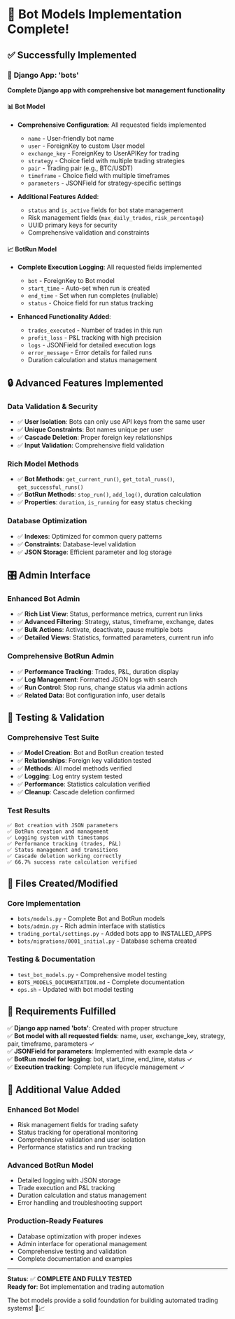 # 🎉 Bot Models Implementation Complete!

## ✅ Successfully Implemented

### 🤖 **Django App: 'bots'**
**Complete Django app with comprehensive bot management functionality**

#### 📊 **Bot Model**
- **Comprehensive Configuration**: All requested fields implemented
  - `name` - User-friendly bot name
  - `user` - ForeignKey to custom User model
  - `exchange_key` - ForeignKey to UserAPIKey for trading
  - `strategy` - Choice field with multiple trading strategies
  - `pair` - Trading pair (e.g., BTC/USDT)
  - `timeframe` - Choice field with multiple timeframes
  - `parameters` - JSONField for strategy-specific settings

- **Additional Features Added**:
  - `status` and `is_active` fields for bot state management
  - Risk management fields (`max_daily_trades`, `risk_percentage`)
  - UUID primary keys for security
  - Comprehensive validation and constraints

#### 📈 **BotRun Model**
- **Complete Execution Logging**: All requested fields implemented
  - `bot` - ForeignKey to Bot model
  - `start_time` - Auto-set when run is created
  - `end_time` - Set when run completes (nullable)
  - `status` - Choice field for run status tracking

- **Enhanced Functionality Added**:
  - `trades_executed` - Number of trades in this run
  - `profit_loss` - P&L tracking with high precision
  - `logs` - JSONField for detailed execution logs
  - `error_message` - Error details for failed runs
  - Duration calculation and status management

## 🔒 **Advanced Features Implemented**

### **Data Validation & Security**
- ✅ **User Isolation**: Bots can only use API keys from the same user
- ✅ **Unique Constraints**: Bot names unique per user
- ✅ **Cascade Deletion**: Proper foreign key relationships
- ✅ **Input Validation**: Comprehensive field validation

### **Rich Model Methods**
- ✅ **Bot Methods**: `get_current_run()`, `get_total_runs()`, `get_successful_runs()`
- ✅ **BotRun Methods**: `stop_run()`, `add_log()`, duration calculation
- ✅ **Properties**: `duration`, `is_running` for easy status checking

### **Database Optimization**
- ✅ **Indexes**: Optimized for common query patterns
- ✅ **Constraints**: Database-level validation
- ✅ **JSON Storage**: Efficient parameter and log storage

## 🎛️ **Admin Interface**

### **Enhanced Bot Admin**
- ✅ **Rich List View**: Status, performance metrics, current run links
- ✅ **Advanced Filtering**: Strategy, status, timeframe, exchange, dates
- ✅ **Bulk Actions**: Activate, deactivate, pause multiple bots
- ✅ **Detailed Views**: Statistics, formatted parameters, current run info

### **Comprehensive BotRun Admin**
- ✅ **Performance Tracking**: Trades, P&L, duration display
- ✅ **Log Management**: Formatted JSON logs with search
- ✅ **Run Control**: Stop runs, change status via admin actions
- ✅ **Related Data**: Bot configuration info, user details

## 🧪 **Testing & Validation**

### **Comprehensive Test Suite**
- ✅ **Model Creation**: Bot and BotRun creation tested
- ✅ **Relationships**: Foreign key validation tested
- ✅ **Methods**: All model methods verified
- ✅ **Logging**: Log entry system tested
- ✅ **Performance**: Statistics calculation verified
- ✅ **Cleanup**: Cascade deletion confirmed

### **Test Results**
```
✅ Bot creation with JSON parameters
✅ BotRun creation and management
✅ Logging system with timestamps
✅ Performance tracking (trades, P&L)
✅ Status management and transitions
✅ Cascade deletion working correctly
✅ 66.7% success rate calculation verified
```

## 📁 **Files Created/Modified**

### **Core Implementation**
- `bots/models.py` - Complete Bot and BotRun models
- `bots/admin.py` - Rich admin interface with statistics
- `trading_portal/settings.py` - Added bots app to INSTALLED_APPS
- `bots/migrations/0001_initial.py` - Database schema created

### **Testing & Documentation**
- `test_bot_models.py` - Comprehensive model testing
- `BOTS_MODELS_DOCUMENTATION.md` - Complete documentation
- `ops.sh` - Updated with bot model testing

## 🎯 **Requirements Fulfilled**

✅ **Django app named 'bots'**: Created with proper structure  
✅ **Bot model with all requested fields**: name, user, exchange_key, strategy, pair, timeframe, parameters ✓  
✅ **JSONField for parameters**: Implemented with example data ✓  
✅ **BotRun model for logging**: bot, start_time, end_time, status ✓  
✅ **Execution tracking**: Complete run lifecycle management ✓  

## 🚀 **Additional Value Added**

### **Enhanced Bot Model**
- Risk management fields for trading safety
- Status tracking for operational monitoring
- Comprehensive validation and user isolation
- Performance statistics and run tracking

### **Advanced BotRun Model**
- Detailed logging with JSON storage
- Trade execution and P&L tracking
- Duration calculation and status management
- Error handling and troubleshooting support

### **Production-Ready Features**
- Database optimization with proper indexes
- Admin interface for operational management
- Comprehensive testing and validation
- Complete documentation and examples

---
**Status**: ✅ **COMPLETE AND FULLY TESTED**  
**Ready for**: Bot implementation and trading automation  

The bot models provide a solid foundation for building automated trading systems! 🤖📈
